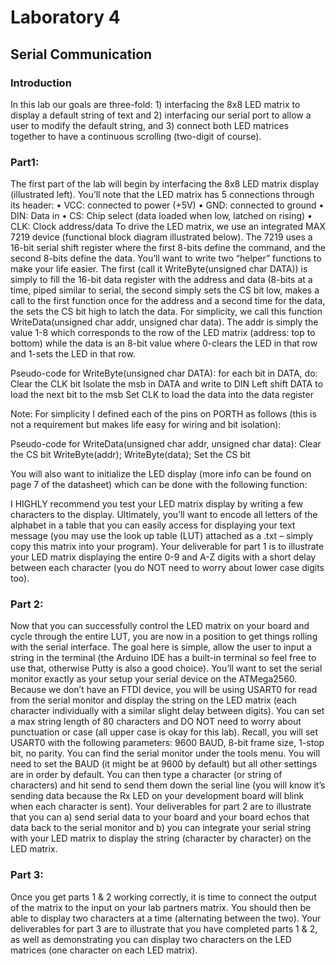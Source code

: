 # Laboratory 4

## Serial Communication

### Introduction
In this lab our goals are three-fold: 1) interfacing the 8x8 LED matrix to display a default string of text and 2) interfacing our serial port to allow a user to modify the default string, and 3) connect both LED matrices together to have a continuous scrolling (two-digit of course).

### Part1:
The first part of the lab will begin by interfacing the 8x8 LED matrix display (illustrated left). You’ll note that the LED matrix has 5 connections through its header:
    • VCC: connected to power (+5V)
    • GND: connected to ground
    • DIN: Data in
    • CS: Chip select (data loaded when low, latched on rising)
    • CLK: Clock address/data
To drive the LED matrix, we use an integrated MAX 7219 device (functional block diagram illustrated below). The 7219 uses a 16-bit serial shift register where the first 8-bits define the command, and the second 8-bits define the data. You’ll want to write two “helper” functions to make your life easier. The first (call it WriteByte(unsigned char DATA)) is simply to fill the 16-bit data register with the address and data (8-bits at a time, piped similar to serial, the second simply sets the CS bit low, makes a call to the first function once for the address and a second time for the data, the sets the CS bit high to latch the data. For simplicity, we call this function WriteData(unsigned char addr, unsigned char data). The addr is simply the value 1-8 which corresponds to the row of the LED matrix (address: top to bottom) while the data is an 8-bit value where 0-clears the LED in that row and 1-sets the LED in that row.

Pseudo-code for WriteByte(unsigned char DATA): 
for each bit in DATA, do:
    Clear the CLK bit
    Isolate the msb in DATA and write to DIN
    Left shift DATA to load the next bit to the msb
    Set CLK to load the data into the data register

Note: For simplicity I defined each of the pins on PORTH as follows (this is not a requirement but makes life easy for wiring and bit isolation):

Pseudo-code for WriteData(unsigned char addr, unsigned char data):
Clear the CS bit
WriteByte(addr);
WriteByte(data);
Set the CS bit

You will also want to initialize the LED display (more info can be found on page 7 of the datasheet) which can be done with the following function:

I HIGHLY recommend you test your LED matrix display by writing a few characters to the display. Ultimately, you’ll want to encode all letters of the alphabet in a table that you can easily access for displaying your text message (you may use the look up table (LUT) attached as a .txt – simply copy this matrix into your program). Your deliverable for part 1 is to illustrate your LED matrix displaying the entire 0-9 and A-Z digits with a short delay between each character (you do NOT need to worry about lower case digits too).

### Part 2:
Now that you can successfully control the LED matrix on your board and cycle through the entire LUT, you are now in a position to get things rolling with the serial interface. The goal here is simple, allow the user to input a string in the terminal (the Arduino IDE has a built-in terminal so feel free to use that, otherwise Putty is also a good choice). You’ll want to set the serial monitor exactly as your setup your serial device on the ATMega2560. Because we don’t have an FTDI device, you will be using USART0 for read from the serial monitor and display the string on the LED matrix (each character individually with a similar slight delay between digits). You can set a max string length of 80 characters and DO NOT need to worry about punctuation or case (all upper case is okay for this lab). Recall, you will set USART0 with the following parameters: 9600 BAUD, 8-bit frame size, 1-stop bit, no parity. You can find the serial monitor under the tools menu. You will need to set the BAUD (it might be at 9600 by default) but all other settings are in order by default. You can then type a character (or string of characters) and hit send to send them down the serial line (you will know it’s sending data because the Rx LED on your development board will blink when each character is sent). Your deliverables for part 2 are to illustrate that you can a) send serial data to your board and your board echos that data back to the serial monitor and b) you can integrate your serial string with your LED matrix to display the string (character by character) on the LED matrix.

### Part 3:
Once you get parts 1 & 2 working correctly, it is time to connect the output of the matrix to the input on your lab partners matrix. You should then be able to display two characters at a time (alternating between the two). Your deliverables for part 3 are to illustrate that you have completed parts 1 & 2, as well as demonstrating you can display two characters on the LED matrices (one character on each LED matrix).